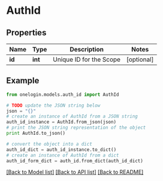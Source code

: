 # AuthId


## Properties
Name | Type | Description | Notes
------------ | ------------- | ------------- | -------------
**id** | **int** | Unique ID for the Scope | [optional] 

## Example

```python
from onelogin.models.auth_id import AuthId

# TODO update the JSON string below
json = "{}"
# create an instance of AuthId from a JSON string
auth_id_instance = AuthId.from_json(json)
# print the JSON string representation of the object
print AuthId.to_json()

# convert the object into a dict
auth_id_dict = auth_id_instance.to_dict()
# create an instance of AuthId from a dict
auth_id_form_dict = auth_id.from_dict(auth_id_dict)
```
[[Back to Model list]](../README.md#documentation-for-models) [[Back to API list]](../README.md#documentation-for-api-endpoints) [[Back to README]](../README.md)


